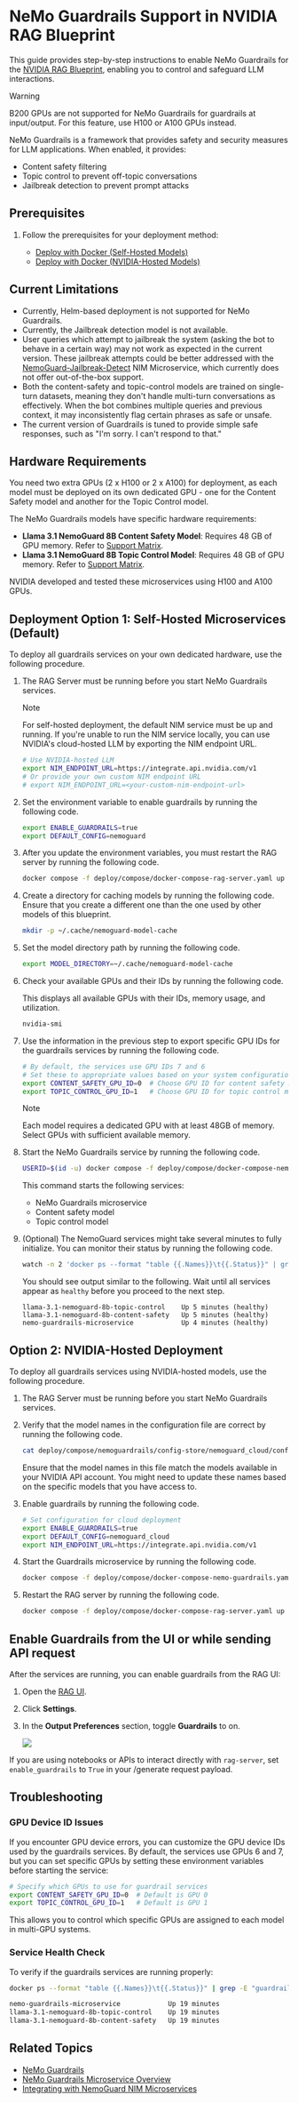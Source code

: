<!--
  SPDX-FileCopyrightText: Copyright (c) 2025 NVIDIA CORPORATION & AFFILIATES. All rights reserved.
  SPDX-License-Identifier: Apache-2.0
-->
# NeMo Guardrails Support in NVIDIA RAG Blueprint

This guide provides step-by-step instructions to enable NeMo Guardrails for the [NVIDIA RAG Blueprint](readme.md), enabling you to control and safeguard LLM interactions.

> [!WARNING]
>
> B200 GPUs are not supported for NeMo Guardrails for guardrails at input/output.
> For this feature, use H100 or A100 GPUs instead.


NeMo Guardrails is a framework that provides safety and security measures for LLM applications. When enabled, it provides:

- Content safety filtering
- Topic control to prevent off-topic conversations
- Jailbreak detection to prevent prompt attacks



## Prerequisites

1. Follow the prerequisites for your deployment method:

    - [Deploy with Docker (Self-Hosted Models)](deploy-docker-self-hosted.md)
    - [Deploy with Docker (NVIDIA-Hosted Models)](deploy-docker-nvidia-hosted.md)
    <!-- - [Deploy with Helm](deploy-helm.md) -->



## Current Limitations

- Currently, Helm-based deployment is not supported for NeMo Guardrails.
- Currently, the Jailbreak detection model is not available.
- User queries which attempt to jailbreak the system (asking the bot to behave in a certain way) may not work as expected in the current version. These jailbreak attempts could be better addressed with the [NemoGuard-Jailbreak-Detect](https://build.nvidia.com/nvidia/nemoguard-jailbreak-detect) NIM Microservice, which currently does not offer out-of-the-box support.
- Both the content-safety and topic-control models are trained on single-turn datasets, meaning they don't handle multi-turn conversations as effectively. When the bot combines multiple queries and previous context, it may inconsistently flag certain phrases as safe or unsafe.
- The current version of Guardrails is tuned to provide simple safe responses, such as "I'm sorry. I can't respond to that."



## Hardware Requirements

You need two extra GPUs (2 x H100 or 2 x A100) for deployment, as each model must be deployed on its own dedicated GPU - one for the Content Safety model and another for the Topic Control model.

The NeMo Guardrails models have specific hardware requirements:

- **Llama 3.1 NemoGuard 8B Content Safety Model**: Requires 48 GB of GPU memory. Refer to [Support Matrix](https://docs.nvidia.com/nim/llama-3-1-nemoguard-8b-contentsafety/latest/support-matrix.html).
- **Llama 3.1 NemoGuard 8B Topic Control Model**: Requires 48 GB of GPU memory. Refer to [Support Matrix](https://docs.nvidia.com/nim/llama-3-1-nemoguard-8b-topiccontrol/latest/support-matrix.html).


NVIDIA developed and tested these microservices using H100 and A100 GPUs.



## Deployment Option 1: Self-Hosted Microservices (Default)

To deploy all guardrails services on your own dedicated hardware, use the following procedure.

1. The RAG Server must be running before you start NeMo Guardrails services.

    > [!Note]
    > For self-hosted deployment, the default NIM service must be up and running. 
    > If you're unable to run the NIM service locally, 
    > you can use NVIDIA's cloud-hosted LLM by exporting the NIM endpoint URL.
    > 
    > ```bash
    > # Use NVIDIA-hosted LLM
    > export NIM_ENDPOINT_URL=https://integrate.api.nvidia.com/v1
    > # Or provide your own custom NIM endpoint URL
    > # export NIM_ENDPOINT_URL=<your-custom-nim-endpoint-url>
    > ```

2. Set the environment variable to enable guardrails by running the following code.

    ```bash
    export ENABLE_GUARDRAILS=true
    export DEFAULT_CONFIG=nemoguard
    ```

3. After you update the environment variables, you must restart the RAG server by running the following code.

    ```bash
    docker compose -f deploy/compose/docker-compose-rag-server.yaml up -d
    ```

4. Create a directory for caching models by running the following code. Ensure that you create a different one than the one used by other models of this blueprint.

    ```bash
    mkdir -p ~/.cache/nemoguard-model-cache
    ```

5. Set the model directory path by running the following code.

    ```bash
    export MODEL_DIRECTORY=~/.cache/nemoguard-model-cache
    ```

6. Check your available GPUs and their IDs by running the following code.

   This displays all available GPUs with their IDs, memory usage, and utilization. 

    ```bash
    nvidia-smi
    ```

7. Use the information in the previous step to export specific GPU IDs for the guardrails services by running the following code.

    ```bash
    # By default, the services use GPU IDs 7 and 6
    # Set these to appropriate values based on your system configuration
    export CONTENT_SAFETY_GPU_ID=0  # Choose GPU ID for content safety model
    export TOPIC_CONTROL_GPU_ID=1   # Choose GPU ID for topic control model
    ```

    > [!Note]
    > Each model requires a dedicated GPU with at least 48GB of memory. Select GPUs with sufficient available memory.

8. Start the NeMo Guardrails service by running the following code.

    ```bash
    USERID=$(id -u) docker compose -f deploy/compose/docker-compose-nemo-guardrails.yaml up -d
    ```

    This command starts the following services:

    - NeMo Guardrails microservice
    - Content safety model
    - Topic control model


9. (Optional) The NemoGuard services might take several minutes to fully initialize. You can monitor their status by running the following code. 

    ```bash
    watch -n 2 'docker ps --format "table {{.Names}}\t{{.Status}}" | grep -E "nemoguard|guardrails"'
    ```

    You should see output similar to the following. Wait until all services appear as `healthy` before you proceed to the next step.

    ```
    llama-3.1-nemoguard-8b-topic-control    Up 5 minutes (healthy)
    llama-3.1-nemoguard-8b-content-safety   Up 5 minutes (healthy)
    nemo-guardrails-microservice            Up 4 minutes (healthy)
    ```


## Option 2: NVIDIA-Hosted Deployment

To deploy all guardrails services using NVIDIA-hosted models, use the following procedure.

1. The RAG Server must be running before you start NeMo Guardrails services.

2. Verify that the model names in the configuration file are correct by running the following code.

    ```bash
    cat deploy/compose/nemoguardrails/config-store/nemoguard_cloud/config.yml
    ```

    Ensure that the model names in this file match the models available in your NVIDIA API account. You might need to update these names based on the specific models that you have access to.

3. Enable guardrails by running the following code.

    ```bash
    # Set configuration for cloud deployment
    export ENABLE_GUARDRAILS=true
    export DEFAULT_CONFIG=nemoguard_cloud
    export NIM_ENDPOINT_URL=https://integrate.api.nvidia.com/v1
    ```

4. Start the Guardrails microservice by running the following code.

    ```bash
    docker compose -f deploy/compose/docker-compose-nemo-guardrails.yaml up -d --no-deps nemo-guardrails-microservice
    ```

5. Restart the RAG server by running the following code.

    ```bash
    docker compose -f deploy/compose/docker-compose-rag-server.yaml up -d
    ```



## Enable Guardrails from the UI or while sending API request

After the services are running, you can enable guardrails from the RAG UI:

1. Open the [RAG UI](user-interface.md).
2. Click **Settings**.
3. In the **Output Preferences** section, toggle **Guardrails** to on.

    <p align="left">
        <img src="assets/toggle_nemo_guardrails.png" >
    </p>

If you are using notebooks or APIs to interact directly with `rag-server`, set `enable_guardrails` to `True` in your /generate request payload.





## Troubleshooting

### GPU Device ID Issues

If you encounter GPU device errors, you can customize the GPU device IDs used by the guardrails services. By default, the services use GPUs 6 and 7, but you can set specific GPUs by setting these environment variables before starting the service:

```bash
# Specify which GPUs to use for guardrail services
export CONTENT_SAFETY_GPU_ID=0  # Default is GPU 0
export TOPIC_CONTROL_GPU_ID=1   # Default is GPU 1
```

This allows you to control which specific GPUs are assigned to each model in multi-GPU systems.

### Service Health Check

To verify if the guardrails services are running properly:

```bash
docker ps --format "table {{.Names}}\t{{.Status}}" | grep -E "guardrails|safety|topic"
```

```bash
nemo-guardrails-microservice            Up 19 minutes
llama-3.1-nemoguard-8b-topic-control    Up 19 minutes
llama-3.1-nemoguard-8b-content-safety   Up 19 minutes
```



## Related Topics

- [NeMo Guardrails](https://docs.nvidia.com/nemo-guardrails/)
- [NeMo Guardrails Microservice Overview](https://docs.nvidia.com/nemo/microservices/latest/guardrails/index.html)
- [Integrating with NemoGuard NIM Microservices](https://docs.nvidia.com/nemo/microservices/latest/guardrails/tutorials/integrate-nemoguard-nims.html)
